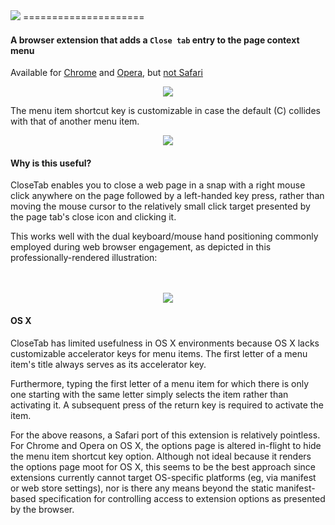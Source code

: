 <img src="http://hansifer.com/hosted-assets/closetab/githubTitle.png">
=====================

#### A browser extension that adds a `Close tab` entry to the page context menu

Available for [Chrome](https://chrome.google.com/webstore/detail/closetab/lnchemdcmhoccciihokpdkkekmnejfhj) and [Opera](https://addons.opera.com/en/extensions/details/closetab/), but [not Safari](#osx)

<div align="center"><img src="http://hansifer.com/hosted-assets/closetab/screenshot_chrome.png"></div>

The menu item shortcut key is customizable in case the default (C) collides with that of another menu item.

<div align="center"><img src="http://hansifer.com/hosted-assets/closetab/options.png"></div>

#### Why is this useful?

CloseTab enables you to close a web page in a snap with a right mouse click anywhere on the page followed by a left-handed key press, rather than moving the mouse cursor to the relatively small click target presented by the page tab's close icon and clicking it.

This works well with the dual keyboard/mouse hand positioning commonly employed during web browser engagement, as depicted in this professionally-rendered illustration:

<div>&nbsp;</div>
<div>&nbsp;</div>

<div align="center"><img src="http://hansifer.com/hosted-assets/closetab/hand_positioning.jpg"></div>

#### OS X<a name="osx"></a>

CloseTab has limited usefulness in OS X environments because OS X lacks customizable accelerator keys for menu items. The first letter of a menu item's title always serves as its accelerator key. 

Furthermore, typing the first letter of a menu item for which there is only one starting with the same letter simply selects the item rather than activating it. A subsequent press of the return key is required to activate the item.

For the above reasons, a Safari port of this extension is relatively pointless. For Chrome and Opera on OS X, the options page is altered in-flight to hide the menu item shortcut key option. Although not ideal because it renders the options page moot for OS X, this seems to be the best approach since extensions currently cannot target OS-specific platforms (eg, via manifest or web store settings), nor is there any means beyond the static manifest-based specification for controlling access to extension options as presented by the browser.
